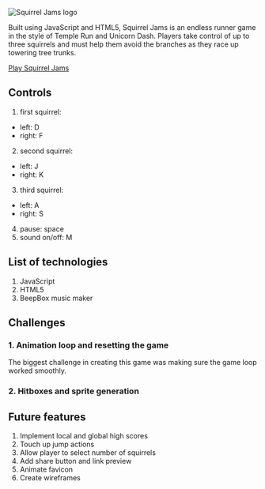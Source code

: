 ![](https://imagizer.imageshack.com/img922/8905/FOdRTA.png "Squirrel Jams logo")

Built using JavaScript and HTML5, Squirrel Jams is an endless runner game in the style of Temple Run and Unicorn Dash. Players take control of up to three squirrels and must help them avoid the branches as they race up towering tree trunks.

[Play Squirrel Jams](https://birbmaaan.github.io/squirreljams/)

## Controls
1. first squirrel:
  * left: D
  * right: F
2. second squirrel:
  * left: J
  * right: K
3. third squirrel:
  * left: A
  * right: S
4. pause: space
5. sound on/off: M

## List of technologies
1. JavaScript
2. HTML5
3. BeepBox music maker

## Challenges

### 1. Animation loop and resetting the game

The biggest challenge in creating this game was making sure the game loop worked smoothly.

### 2. Hitboxes and sprite generation

## Future features
1. Implement local and global high scores
2. Touch up jump actions
3. Allow player to select number of squirrels
4. Add share button and link preview
5. Animate favicon
6. Create wireframes
